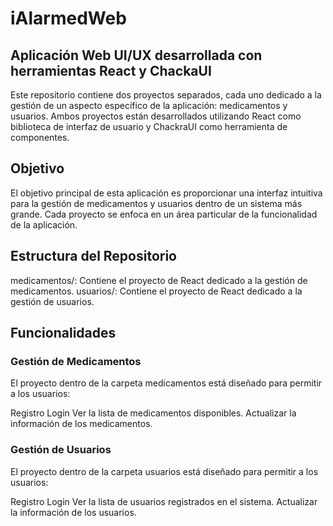 # iAlarmedWeb

## Aplicación Web UI/UX desarrollada con herramientas React y ChackaUI

Este repositorio contiene dos proyectos separados, cada uno dedicado a la gestión de un aspecto específico de la aplicación: medicamentos y usuarios. Ambos proyectos están desarrollados utilizando React como biblioteca de interfaz de usuario y ChackraUI como herramienta de componentes.

## Objetivo
El objetivo principal de esta aplicación es proporcionar una interfaz intuitiva para la gestión de medicamentos y usuarios dentro de un sistema más grande. Cada proyecto se enfoca en un área particular de la funcionalidad de la aplicación.

## Estructura del Repositorio
medicamentos/: Contiene el proyecto de React dedicado a la gestión de medicamentos.
usuarios/: Contiene el proyecto de React dedicado a la gestión de usuarios.

## Funcionalidades

### Gestión de Medicamentos
El proyecto dentro de la carpeta medicamentos está diseñado para permitir a los usuarios:

Registro
Login
Ver la lista de medicamentos disponibles.
Actualizar la información de los medicamentos.

### Gestión de Usuarios
El proyecto dentro de la carpeta usuarios está diseñado para permitir a los usuarios:

Registro
Login
Ver la lista de usuarios registrados en el sistema.
Actualizar la información de los usuarios.

